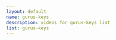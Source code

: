 ```yaml
--- 
layout: default
name: gurus-keys
description: videos for gurus-keys list
list: gurus-keys
---
```


<div class="player">
<div id="player"><!-- "https://www.youtube.com/watch?v={{site.data.lists[page.list][0]}}" --></div>
</div>

